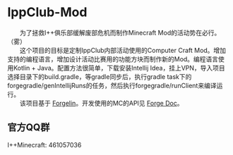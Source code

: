 # IppClub-Mod
&emsp;&emsp;为了拯救I++俱乐部缓解废部危机而制作Minecraft Mod的活动势在必行。（雾）  
&emsp;&emsp;这个项目的目标是定制IppClub内部活动使用的Computer Craft Mod。增加支持的编程语言，增加设计活动比赛用的功能方块而制作新的Mod。编程语言使用Kotlin + Java。配置方法很简单，下载安装Intellij Idea，挂上VPN，导入项目选择目录下的build.gradle，等gradle同步后，执行gradle task下的forgegradle/genIntellijRuns的任务，然后执行forgegradle/runClient来编译运行。  
&emsp;&emsp;该项目基于 [Forgelin](http://shadowfacts.net/forge/2016/08/06/kotlin-and-forge)。开发使用的MC的API见 [Forge Doc](http://mcforge.readthedocs.io/en/latest)。  
## 官方QQ群
I++Minecraft: 461057036
